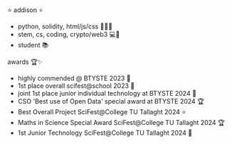 
⭐ addison ⭐
- python, solidity, html/js/css 👩🏻‍💻
- stem, cs, coding, crypto/web3 💻🔬
- student 📚

awards 🏆✨
- highly commended @ BTYSTE 2023 🎉
- 1st place overall scifest@school 2023 🥇
- joint 1st place junior individual technology at BTYSTE 2024 🥇
- CSO 'Best use of Open Data' special award at BTYSTE 2024 🏆
- Best Overall Project SciFest@College TU Tallaght 2024 ⭐
- Maths in Science Special Award SciFest@College TU Tallaght 2024 🏆
- 1st Junior Technology SciFest@College TU Tallaght 2024 🥇

  




